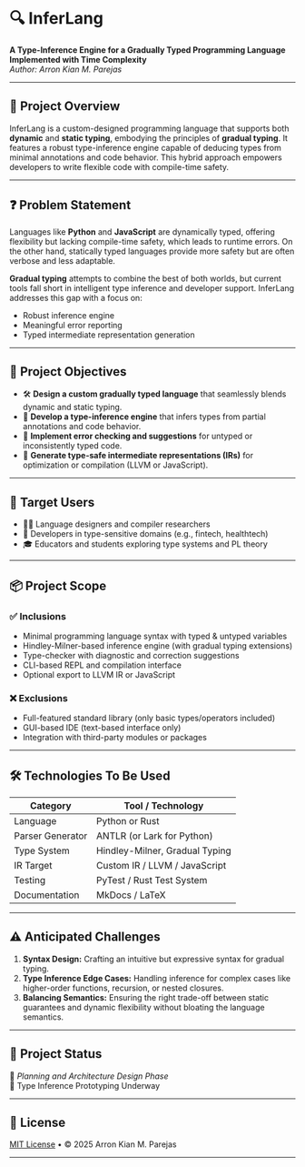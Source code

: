 # 🔍 InferLang

**A Type-Inference Engine for a Gradually Typed Programming Language Implemented with Time Complexity**  
*Author: Arron Kian M. Parejas*

---

## 🧩 Project Overview

InferLang is a custom-designed programming language that supports both **dynamic** and **static typing**, embodying the principles of **gradual typing**. It features a robust type-inference engine capable of deducing types from minimal annotations and code behavior. This hybrid approach empowers developers to write flexible code with compile-time safety.

---

## ❓ Problem Statement

Languages like **Python** and **JavaScript** are dynamically typed, offering flexibility but lacking compile-time safety, which leads to runtime errors. On the other hand, statically typed languages provide more safety but are often verbose and less adaptable.

**Gradual typing** attempts to combine the best of both worlds, but current tools fall short in intelligent type inference and developer support. InferLang addresses this gap with a focus on:
- Robust inference engine
- Meaningful error reporting
- Typed intermediate representation generation

---

## 🎯 Project Objectives

- 🛠️ **Design a custom gradually typed language** that seamlessly blends dynamic and static typing.
- 🔎 **Develop a type-inference engine** that infers types from partial annotations and code behavior.
- 🧠 **Implement error checking and suggestions** for untyped or inconsistently typed code.
- 🔄 **Generate type-safe intermediate representations (IRs)** for optimization or compilation (LLVM or JavaScript).

---

## 👥 Target Users

- 🧑‍💻 Language designers and compiler researchers
- 💼 Developers in type-sensitive domains (e.g., fintech, healthtech)
- 🎓 Educators and students exploring type systems and PL theory

---

## 📦 Project Scope

### ✅ **Inclusions**
- Minimal programming language syntax with typed & untyped variables
- Hindley-Milner-based inference engine (with gradual typing extensions)
- Type-checker with diagnostic and correction suggestions
- CLI-based REPL and compilation interface
- Optional export to LLVM IR or JavaScript

### ❌ **Exclusions**
- Full-featured standard library (only basic types/operators included)
- GUI-based IDE (text-based interface only)
- Integration with third-party modules or packages

---

## 🛠️ Technologies To Be Used

| Category           | Tool / Technology               |
|--------------------|----------------------------------|
| Language           | Python or Rust                   |
| Parser Generator   | ANTLR (or Lark for Python)       |
| Type System        | Hindley-Milner, Gradual Typing   |
| IR Target          | Custom IR / LLVM / JavaScript    |
| Testing            | PyTest / Rust Test System        |
| Documentation      | MkDocs / LaTeX                   |

---

## ⚠️ Anticipated Challenges

1. **Syntax Design:** Crafting an intuitive but expressive syntax for gradual typing.
2. **Type Inference Edge Cases:** Handling inference for complex cases like higher-order functions, recursion, or nested closures.
3. **Balancing Semantics:** Ensuring the right trade-off between static guarantees and dynamic flexibility without bloating the language semantics.

---

## 🚀 Project Status

📍 *Planning and Architecture Design Phase*  
🧪 Type Inference Prototyping Underway

---

## 📄 License

[MIT License](./LICENSE) • © 2025 Arron Kian M. Parejas

---
